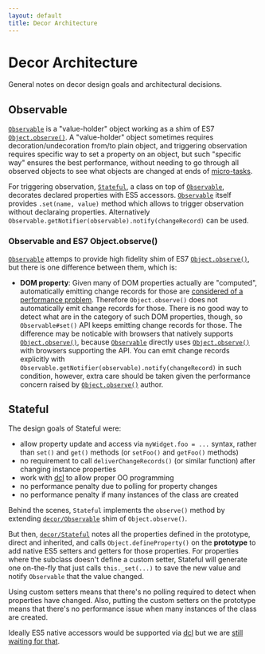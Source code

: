 ```yaml
---
layout: default
title: Decor Architecture
---
```


# Decor Architecture

General notes on decor design goals and architectural decisions.

## Observable

[`Observable`](Observable.html) is a "value-holder" object working as a shim of ES7 [`Object.observe()`](http://wiki.ecmascript.org/doku.php?id=harmony:observe).
A "value-holder" object sometimes requires decoration/undecoration from/to plain object, and triggering observation requires specific way to set a property on an object,
but such "specific way" ensures the best performance, without needing to go through all observed objects to see what objects are changed
at ends of [micro-tasks](http://www.whatwg.org/specs/web-apps/current-work/multipage/webappapis.html#microtask).

For triggering observation, [`Stateful`](Stateful.html), a class on top of [`Observable`](Observable.html), decorates declared properties with ES5 accessors.
[`Observable`](Observable.html) itself provides `.set(name, value)` method which allows to trigger observation without declaraing properties.
Alternatively `Observable.getNotifier(observable).notify(changeRecord)` can be used.

### Observable and ES7 Object.observe()

[`Observable`](Observable.html) attemps to provide high fidelity shim of ES7 [`Object.observe()`](http://wiki.ecmascript.org/doku.php?id=harmony:observe), but there is one difference between them, which is:

* **DOM property**: Given many of DOM properties actually are "computed", automatically emitting change records for those are [considered of a performance problem](https://github.com/Polymer/observe-js/issues/49). Therefore `Object.observe()` does not automatically emit change records for those. There is no good way to detect what are in the category of such DOM properties, though, so `Observable#set()` API keeps emitting change records for those. The difference may be noticable with browsers that natively supports [`Object.observe()`](http://wiki.ecmascript.org/doku.php?id=harmony:observe), because [`Observable`](Observable.html) directly uses [`Object.observe()`](http://wiki.ecmascript.org/doku.php?id=harmony:observe) with browsers supporting the API. You can emit change records explicitly with `Observable.getNotifier(observable).notify(changeRecord)` in such condition, however, extra care should be taken given the performance concern raised by [`Object.observe()`](http://wiki.ecmascript.org/doku.php?id=harmony:observe) author.

## Stateful

The design goals of Stateful were:

* allow property update and access via `myWidget.foo = ...` syntax, rather than `set()` and `get()`
  methods (or `setFoo()` and `getFoo()` methods)
* no requirement to call `deliverChangeRecords()` (or similar function) after changing instance properties
* work with [dcl](http://www.dcljs.org/) to allow proper OO programming
* no performance penalty due to polling for property changes
* no performance penalty if many instances of the class are created

Behind the scenes, `Stateful` implements the `observe()` method by extending
[`decor/Observable`](Observable.html) shim of `Object.observe()`.

But then, [`decor/Stateful`](Stateful.html) notes all the properties defined in the prototype, direct and inherited,
and calls `Object.defineProperty()` on the **prototype** to add native ES5 setters and getters for those properties.
For properties where the subclass doesn't define a custom setter, Stateful will generate one on-the-fly
that just calls `this._set(...)` to save the new value and notify `Observable` that the value changed.

Using custom setters means that there's no polling required to detect when properties have changed.
Also, putting the custom setters on the prototype means that there's no performance issue when many instances of
the class are created.

Ideally ES5 native accessors would be supported via [dcl](http://www.dcljs.org/) but we are
[still waiting for that](https://github.com/uhop/dcl/issues/2).